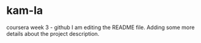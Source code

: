 # kam-la
coursera week 3 - github
I am editing the README file. Adding some more details about the project description.

